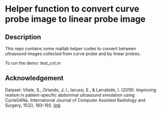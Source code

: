 # Helper function to convert curve probe image to linear probe image

## Description

This repo contains some matlab helper codes to convert between ultrasound images collected from curve probe and by linear probes.

To run the demo: test_cvt.m

## Acknowledgement

Dataset: Vitale, S., Orlando, J. I., Iarussi, E., & Larrabide, I. (2019). Improving realism in patient-specific abdominal ultrasound simulation using CycleGANs. International Journal of Computer Assisted Radiology and Surgery, 15(2), 183-192. [link](https://www.kaggle.com/ignaciorlando/ussimandsegm)